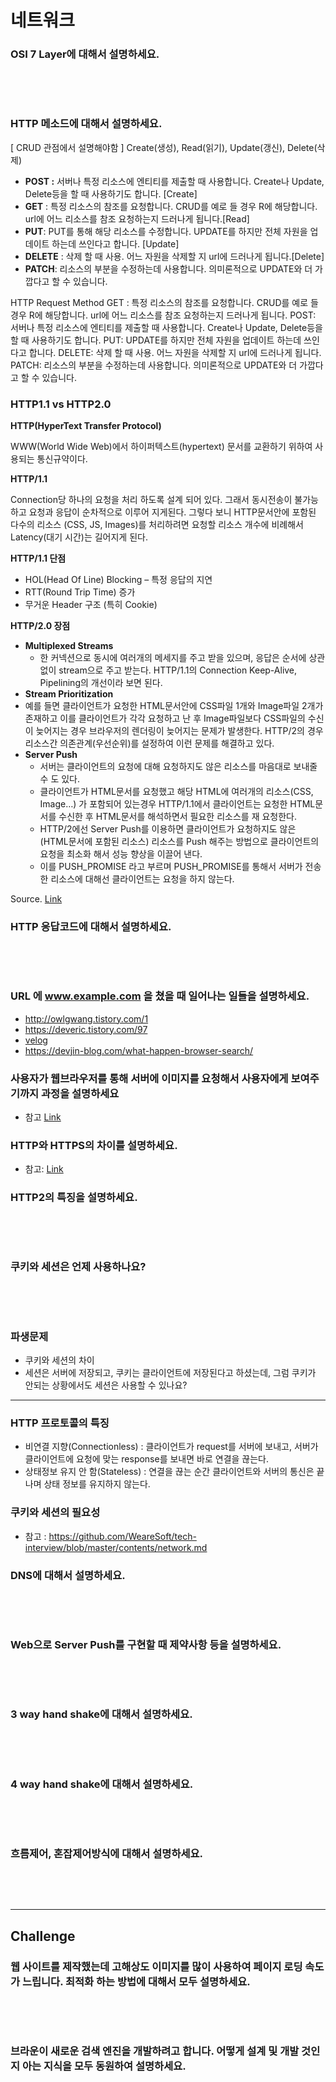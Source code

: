 # 네트워크



### OSI 7 Layer에 대해서 설명하세요. 

```

```

<br />
<br />


### HTTP 메소드에 대해서 설명하세요.

[ CRUD 관점에서 설명해야함 ]
Create(생성), Read(읽기), Update(갱신), Delete(삭제)

- __POST :__ 서버나 특정 리소스에 엔티티를 제출할 때 사용합니다. Create나 Update, Delete등을 할 때 사용하기도 합니다. [Create]
- __GET__ : 특정 리소스의 참조를 요청합니다. CRUD를 예로 들 경우 R에 해당합니다. url에 어느 리소스를 참조 요청하는지 드러나게 됩니다.[Read]
- __PUT__: PUT를 통해 해당 리소스를 수정합니다. UPDATE를 하지만 전체 자원을 업데이트 하는데 쓰인다고 합니다. [Update]
- __DELETE__ : 삭제 할 때 사용. 어느 자원을 삭제할 지 url에 드러나게 됩니다.[Delete]
- __PATCH__: 리소스의 부분을 수정하는데 사용합니다. 의미론적으로 UPDATE와 더 가깝다고 할 수 있습니다.

HTTP Request Method
GET : 특정 리소스의 참조를 요청합니다. CRUD를 예로 들 경우 R에 해당합니다. url에 어느 리소스를 참조 요청하는지 드러나게 됩니다.
POST: 서버나 특정 리소스에 엔티티를 제출할 때 사용합니다. Create나 Update, Delete등을 할 때 사용하기도 합니다.
PUT: UPDATE를 하지만 전체 자원을 업데이트 하는데 쓰인다고 합니다.
DELETE: 삭제 할 때 사용. 어느 자원을 삭제할 지 url에 드러나게 됩니다.
PATCH: 리소스의 부분을 수정하는데 사용합니다. 의미론적으로 UPDATE와 더 가깝다고 할 수 있습니다.

### HTTP1.1 vs HTTP2.0

__HTTP(HyperText Transfer Protocol)__

WWW(World Wide Web)에서 하이퍼텍스트(hypertext) 문서를 교환하기 위하여 사용되는 통신규약이다.

__HTTP/1.1__

Connection당 하나의 요청을 처리 하도록 설계 되어 있다. 그래서 동시전송이 불가능하고 요청과 응답이 순차적으로 이루어 지게된다. 그렇다 보니 HTTP문서안에 포함된 다수의 리소스 (CSS, JS, Images)를 처리하려면 요청할 리소스 개수에 비례해서 Latency(대기 시간)는 길어지게 된다.

__HTTP/1.1 단점__
- HOL(Head Of Line) Blocking – 특정 응답의 지연
- RTT(Round Trip Time) 증가
- 무거운 Header 구조 (특히 Cookie)

__HTTP/2.0 장점__
- __Multiplexed Streams__
 	- 한 커넥션으로 동시에 여러개의 메세지를 주고 받을 있으며, 응답은 순서에 상관없이 stream으로 주고 받는다. HTTP/1.1의 Connection Keep-Alive, Pipelining의 개선이라 보면 된다.
- __Stream Prioritization__
 - 예를 들면 클라이언트가 요청한 HTML문서안에 CSS파일 1개와 Image파일 2개가 존재하고 이를 클라이언트가 각각 요청하고 난 후 Image파일보다 CSS파일의 수신이 늦어지는 경우 브라우저의 렌더링이 늦어지는 문제가 발생한다. HTTP/2의 경우 리소스간 의존관계(우선순위)를 설정하여 이런 문제를 해결하고 있다.
- __Server Push__
  - 서버는 클라이언트의 요청에 대해 요청하지도 않은 리소스를 마음대로 보내줄 수 도 있다.
  - 클라이언트가 HTML문서를 요청했고 해당 HTML에 여러개의 리소스(CSS, Image…) 가 포함되어 있는경우 HTTP/1.1에서 클라이언트는 요청한 HTML문서를 수신한 후 HTML문서를 해석하면서 필요한 리소스를 재 요청한다.
  - HTTP/2에선 Server Push를 이용하면 클라이언트가 요청하지도 않은 (HTML문서에 포함된 리소스) 리소스를 Push 해주는 방법으로 클라이언트의 요청을 최소화 해서 성능 향상을 이끌어 낸다. 
  - 이를 PUSH_PROMISE 라고 부르며 PUSH_PROMISE를 통해서 서버가 전송한 리소스에 대해선 클라이언트는 요청을 하지 않는다.

Source. [Link](https://www.popit.kr/%EB%82%98%EB%A7%8C-%EB%AA%A8%EB%A5%B4%EA%B3%A0-%EC%9E%88%EB%8D%98-http2/)

### HTTP 응답코드에 대해서 설명하세요.

```

```

<br />
<br />


### URL 에 www.example.com 을 쳤을 때 일어나는 일들을 설명하세요.


- http://owlgwang.tistory.com/1 
- https://deveric.tistory.com/97
- [velog](https://velog.io/@jay/%EC%A3%BC%EC%86%8C%EC%B0%BD%EC%97%90-velog.io%EB%A5%BC-%EC%9E%85%EB%A0%A5%ED%96%88%EC%9D%84%EB%95%8C-%EB%AC%B4%EC%8A%A8-%EC%9D%BC%EC%9D%B4-%EC%9D%BC%EC%96%B4%EB%82%A0%EA%B9%8C-1-%EB%84%A4%ED%8A%B8%EC%9B%8C%ED%81%AC)
- https://devjin-blog.com/what-happen-browser-search/

### 사용자가 웹브라우저를 통해 서버에 이미지를 요청해서 사용자에게 보여주기까지 과정을 설명하세요

- 참고 [Link](https://krksap.tistory.com/1148?category=755546)


### HTTP와 HTTPS의 차이를 설명하세요.

- 참고: [Link]( https://post.naver.com/viewer/postView.nhn?volumeNo=16561296&memberNo=1834)


### HTTP2의 특징을 설명하세요.

```

```

<br />
<br />


### 쿠키와 세션은 언제 사용하나요?

```

```

<br />
<br />

### 파생문제
- 쿠키와 세션의 차이
- 세션은 서버에 저장되고, 쿠키는 클라이언트에 저장된다고 하셨는데, 그럼 쿠키가 안되는 상황에서도 세션은 사용할 수 있나요?

--------------------

### HTTP 프로토콜의 특징

- 비연결 지향(Connectionless) : 클라이언트가 request를 서버에 보내고, 서버가 클라이언트에 요청에 맞는 response를 보내면 바로 연결을 끊는다.
- 상태정보 유지 안 함(Stateless) : 연결을 끊는 순간 클라이언트와 서버의 통신은 끝나며 상태 정보를 유지하지 않는다.

### 쿠키와 세션의 필요성

- 참고 : https://github.com/WeareSoft/tech-interview/blob/master/contents/network.md


### DNS에 대해서 설명하세요. 

```

```

<br />
<br />


### Web으로 Server Push를 구현할 때 제약사항 등을 설명하세요.

```

```

<br />
<br />

### 3 way hand shake에 대해서 설명하세요.

```

```

<br />
<br />


### 4 way hand shake에 대해서 설명하세요.

```

```

<br />
<br />

### 흐름제어, 혼잡제어방식에 대해서 설명하세요.

```

```

<br />
<br />

------

## Challenge

### 웹 사이트를 제작했는데 고해상도 이미지를 많이 사용하여 페이지 로딩 속도가 느립니다. 최적화 하는 방법에 대해서 모두 설명하세요.

```

```

<br />
<br />


### 브라운이 새로운 검색 엔진을 개발하려고 합니다. 어떻게 설계 및 개발 것인지 아는 지식을 모두 동원하여 설명하세요.

```

```

<br />
<br />